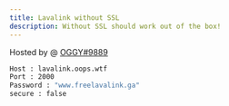 ```yaml
---
title: Lavalink without SSL
description: Without SSL should work out of the box!
---
```


Hosted by @ [OGGY#9889](https://www.freelavalink.ga)
```bash
Host : lavalink.oops.wtf
Port : 2000
Password : "www.freelavalink.ga"
secure : false
```
